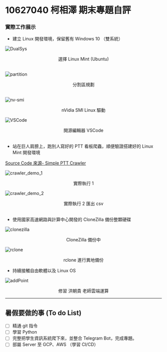 # 10627040 柯相澤 期末專題自評

### 實際工作展示

+ 建立 Linux 開發環境，保留舊有 Windows 10 （雙系統）

![DualSys](https://github.com/xxzk/Project/raw/master/pic/Screenshot%20from%202020-06-06%2014-26-18.png "雙系統")

<div style="text-align:center"> 選擇 Linux Mint (Ubuntu) </div>

<br>

![partition](https://github.com/xxzk/Project/raw/master/pic/xzk_UX410_lsblk.png "")
<div style="text-align:center">分割區規劃</div>

<br>

![nv-smi](https://github.com/xxzk/Project/raw/master/pic/Screenshot%20from%202020-06-06%2014-40-22.png "nVidia SMI Linux 驅動")
<div style="text-align:center"> nVidia SMI Linux 驅動 </div>

![VSCode](https://github.com/xxzk/Project/raw/master/pic/VSCode_2.png "開源編輯器 VSCode")
<div style="text-align:center"> 開源編輯器 VSCode </div>

<br>

+ 站在巨人肩膀上，跑別人寫好的 PTT 看板爬蟲，順便驗證搭建好的 Linux Mint 開發環境

[Source Code 來源- Simple PTT Crawler](https://github.com/chrisyang-tw/Simple_PTT_Crawler/)

![crawler_demo_1](https://github.com/xxzk/Project/raw/master/pic/Screenshot%20from%202019-12-27%2015-09-37.png "DEMO_1")
<div style="text-align:center"> 實際執行 1 </div>

![crawler_demo_2](https://github.com/xxzk/Project/raw/master/pic/Screenshot%20from%202020-06-06%2013-56-28.png "DEMO_2")
<div style="text-align:center"> 實際執行 2 匯出 csv </div>

<br>

+ 使用國家高速網路與計算中心開發的 CloneZilla 備份整顆硬碟


![clonezilla](https://github.com/xxzk/Project/raw/master/pic/clonezilla.jpg "CloneZilla")
<div style="text-align:center"> CloneZilla 備份中 </div>

![rclone](https://github.com/xxzk/Project/raw/master/pic/Screenshot%20from%202020-06-06%2022-26-08.png "rclone")
<div style="text-align:center"> rclone 進行異地備份 </div>

+ 持續接觸自由軟體以及 Linux OS

![addPoint](https://github.com/xxzk/Project/raw/master/pic/cloud_addPoint.png "加分表")
<div style="text-align:center"> 修習 洪朝貴 老師雲端運算 </div>

---

## 暑假要做的事 (To do List)

- [ ] 精通 git 指令
- [ ] 學習 Python 
- [ ] 完整把學生資訊系統爬下來，並整合 Telegram Bot，完成專題。
- [ ] 部屬 Server 至 GCP、AWS （學習 CI/CD） 
